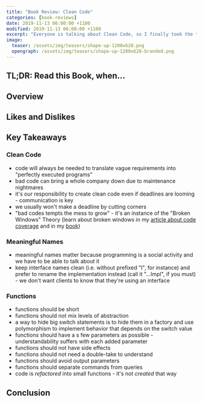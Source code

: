 ```yaml
---
title: "Book Review: Clean Code"
categories: [book-reviews]
date: 2019-11-13 06:00:00 +1100
modified: 2019-11-13 06:00:00 +1100
excerpt: "Everyone is talking about Clean Code, so I finally took the time to read it. So here's my review of Uncle Bob's 'Clean Code'."
image:
  teaser: /assets/img/teasers/shape-up-1200x628.png
  opengraph: /assets/img/teasers/shape-up-1200x628-branded.png
---
```


## TL;DR: Read this Book, when...

## Overview

## Likes and Dislikes

## Key Takeaways

### Clean Code

* code will always be needed to translate vague requirements into "perfectly executed programs"
* bad code can bring a whole company down due to maintenance nightmares
* it's our responsibility to create clean code even if deadlines are looming - communication is key
* we usually won't make a deadline by cutting corners
* "bad codes tempts the mess to grow" - it's an instance of the "Broken Windows" Theory (learn about broken windows in my [article about code coverage](/100-percent-test-coverage/#broken-windows-cracks-in-your-code-coverage) and in my [book](/book))

### Meaningful Names

* meaningful names matter because programming is a social activity and we have to be able to talk about it
* keep interface names clean (i.e. without prefixed "I", for instance) and prefer to rename the implementation instead (call it "...Impl", if you must) - we don't want clients to know that they're using an interface

### Functions

* functions should be short
* functions should not mix levels of abstraction
* a way to hide big switch statements is to hide them in a factory and use polymorphism to implement behavior that depends on the switch value
* functions should have a s few parameters as possible - understandability suffers with each added parameter
* functions should not have side effects
* functions should not need a double-take to understand
* functions should avoid output parameters
* functions should separate commands from queries
* code is *refactored* into small functions - it's not *created* that way

## Conclusion
